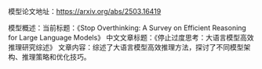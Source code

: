 模型论文地址：https://arxiv.org/abs/2503.16419

模型概述：当前标题：《Stop Overthinking: A Survey on Efficient Reasoning for Large Language Models》
中文文章标题：《停止过度思考：大语言模型高效推理研究综述》
文章内容：综述了大语言模型高效推理方法，探讨了不同模型架构、推理策略和优化技巧。
